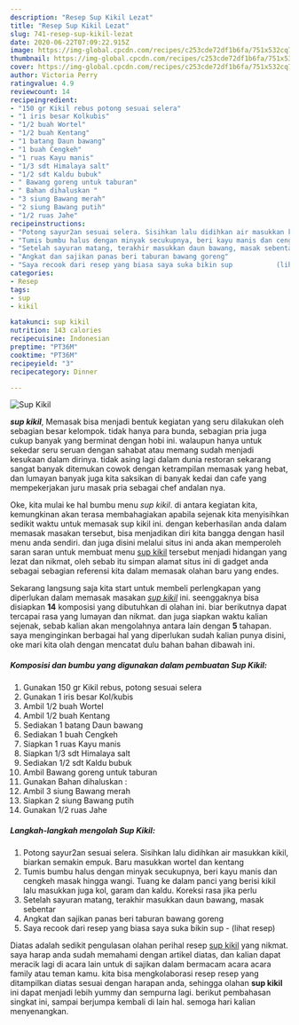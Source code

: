 ```yaml
---
description: "Resep Sup Kikil Lezat"
title: "Resep Sup Kikil Lezat"
slug: 741-resep-sup-kikil-lezat
date: 2020-06-22T07:09:22.915Z
image: https://img-global.cpcdn.com/recipes/c253cde72df1b6fa/751x532cq70/sup-kikil-foto-resep-utama.jpg
thumbnail: https://img-global.cpcdn.com/recipes/c253cde72df1b6fa/751x532cq70/sup-kikil-foto-resep-utama.jpg
cover: https://img-global.cpcdn.com/recipes/c253cde72df1b6fa/751x532cq70/sup-kikil-foto-resep-utama.jpg
author: Victoria Perry
ratingvalue: 4.9
reviewcount: 14
recipeingredient:
- "150 gr Kikil rebus potong sesuai selera"
- "1 iris besar Kolkubis"
- "1/2 buah Wortel"
- "1/2 buah Kentang"
- "1 batang Daun bawang"
- "1 buah Cengkeh"
- "1 ruas Kayu manis"
- "1/3 sdt Himalaya salt"
- "1/2 sdt Kaldu bubuk"
- " Bawang goreng untuk taburan"
- " Bahan dihaluskan "
- "3 siung Bawang merah"
- "2 siung Bawang putih"
- "1/2 ruas Jahe"
recipeinstructions:
- "Potong sayur2an sesuai selera. Sisihkan lalu didihkan air masukkan kikil, biarkan semakin empuk. Baru masukkan wortel dan kentang"
- "Tumis bumbu halus dengan minyak secukupnya, beri kayu manis dan cengkeh masak hingga wangi. Tuang ke dalam panci yang berisi kikil lalu masukkan juga kol, garam dan kaldu. Koreksi rasa jika perlu"
- "Setelah sayuran matang, terakhir masukkan daun bawang, masak sebentar"
- "Angkat dan sajikan panas beri taburan bawang goreng"
- "Saya recook dari resep yang biasa saya suka bikin sup           (lihat resep)"
categories:
- Resep
tags:
- sup
- kikil

katakunci: sup kikil 
nutrition: 143 calories
recipecuisine: Indonesian
preptime: "PT36M"
cooktime: "PT36M"
recipeyield: "3"
recipecategory: Dinner

---
```



![Sup Kikil](https://img-global.cpcdn.com/recipes/c253cde72df1b6fa/751x532cq70/sup-kikil-foto-resep-utama.jpg)

<b><i>sup kikil</i></b>, Memasak bisa menjadi bentuk kegiatan yang seru dilakukan oleh sebagian besar kelompok. tidak hanya para bunda, sebagian pria juga cukup banyak yang berminat dengan hobi ini. walaupun hanya untuk sekedar seru seruan dengan sahabat atau memang sudah menjadi kesukaan dalam dirinya. tidak asing lagi dalam dunia restoran sekarang sangat banyak ditemukan cowok dengan ketrampilan memasak yang hebat, dan lumayan banyak juga kita saksikan di banyak kedai dan cafe yang mempekerjakan juru masak pria sebagai chef andalan nya.



Oke, kita mulai ke hal bumbu menu <i>sup kikil</i>. di antara kegiatan kita, kemungkinan akan terasa membahagiakan apabila sejenak kita menyisihkan sedikit waktu untuk memasak sup kikil ini. dengan keberhasilan anda dalam memasak masakan tersebut, bisa menjadikan diri kita bangga dengan hasil menu anda sendiri. dan juga disini melalui situs ini anda akan memperoleh saran saran untuk membuat menu <u>sup kikil</u> tersebut menjadi hidangan yang lezat dan nikmat, oleh sebab itu simpan alamat situs ini di gadget anda sebagai sebagian referensi kita dalam memasak olahan baru yang endes.


Sekarang langsung saja kita start untuk membeli perlengkapan yang diperlukan dalam memasak masakan <u><i>sup kikil</i></u> ini. seenggaknya bisa disiapkan <b>14</b> komposisi yang dibutuhkan di olahan ini. biar berikutnya dapat tercapai rasa yang lumayan dan nikmat. dan juga siapkan waktu kalian sejenak, sebab kalian akan mengolahnya antara lain dengan <b>5</b> tahapan. saya menginginkan berbagai hal yang diperlukan sudah kalian punya disini, oke mari kita olah dengan mencatat dulu bahan bahan dibawah ini.

<!--inarticleads1-->

##### Komposisi dan bumbu yang digunakan dalam pembuatan Sup Kikil:

1. Gunakan 150 gr Kikil rebus, potong sesuai selera
1. Gunakan 1 iris besar Kol/kubis
1. Ambil 1/2 buah Wortel
1. Ambil 1/2 buah Kentang
1. Sediakan 1 batang Daun bawang
1. Sediakan 1 buah Cengkeh
1. Siapkan 1 ruas Kayu manis
1. Siapkan 1/3 sdt Himalaya salt
1. Sediakan 1/2 sdt Kaldu bubuk
1. Ambil  Bawang goreng untuk taburan
1. Gunakan  Bahan dihaluskan :
1. Ambil 3 siung Bawang merah
1. Siapkan 2 siung Bawang putih
1. Gunakan 1/2 ruas Jahe




<!--inarticleads2-->

##### Langkah-langkah mengolah Sup Kikil:

1. Potong sayur2an sesuai selera. Sisihkan lalu didihkan air masukkan kikil, biarkan semakin empuk. Baru masukkan wortel dan kentang
1. Tumis bumbu halus dengan minyak secukupnya, beri kayu manis dan cengkeh masak hingga wangi. Tuang ke dalam panci yang berisi kikil lalu masukkan juga kol, garam dan kaldu. Koreksi rasa jika perlu
1. Setelah sayuran matang, terakhir masukkan daun bawang, masak sebentar
1. Angkat dan sajikan panas beri taburan bawang goreng
1. Saya recook dari resep yang biasa saya suka bikin sup -           (lihat resep)




Diatas adalah sedikit pengulasan olahan perihal resep <u>sup kikil</u> yang nikmat. saya harap anda sudah memahami dengan artikel diatas, dan kalian dapat meracik lagi di acara lain untuk di sajikan dalam bermacam acara acara family atau teman kamu. kita bisa mengkolaborasi resep resep yang ditampilkan diatas sesuai dengan harapan anda, sehingga olahan <b>sup kikil</b> ini dapat menjadi lebih yummy dan sempurna lagi. berikut pembahasan singkat ini, sampai berjumpa kembali di lain hal. semoga hari kalian menyenangkan.
